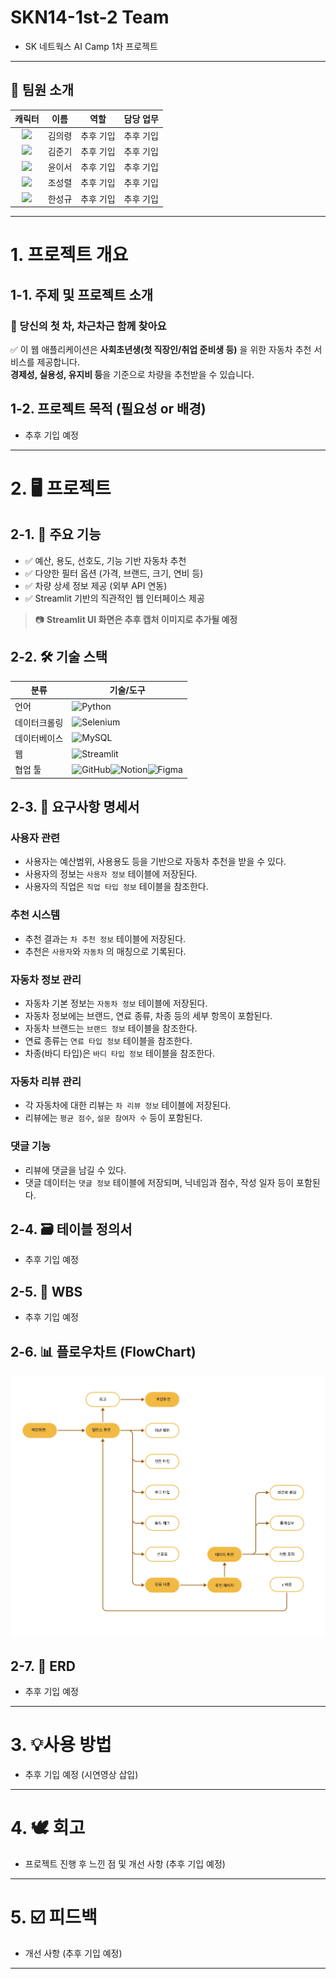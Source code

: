 # SKN14-1st-2 Team

- SK 네트웍스 AI Camp 1차 프로젝트

---

## 👥 팀원 소개

| 캐릭터 | 이름  | 역할 | 담당 업무 |
|:-----:|:-----:|:-----:|-----|
| ![](./images/euiyoung.png) | 김의령 |추후 기입|추후 기입|
| ![](./images/junki.png)    | 김준기 |추후 기입|추후 기입|
| ![](./images/iseo.png)     | 윤이서 |추후 기입|추후 기입|
| ![](./images/sungryul.png) | 조성렬 |추후 기입|추후 기입|
| ![](./images/sungkyu.png)  | 한성규 |추후 기입|추후 기입|


---

# 1. 프로젝트 개요

## 1-1. 주제 및 프로젝트 소개

### 🚗 당신의 첫 차, 차근차근 함께 찾아요

✅ 이 웹 애플리케이션은 **사회초년생(첫 직장인/취업 준비생 등)** 을 위한 자동차 추천 서비스를 제공합니다.  
**경제성, 실용성, 유지비 등**을 기준으로 차량을 추천받을 수 있습니다.

## 1-2. 프로젝트 목적 (필요성 or 배경)

- 추후 기입 예정

---

# 2. 🖥️ 프로젝트

## 2-1. 📌 주요 기능

- ✅ 예산, 용도, 선호도, 기능 기반 자동차 추천  
- ✅ 다양한 필터 옵션 (가격, 브랜드, 크기, 연비 등)  
- ✅ 차량 상세 정보 제공 (외부 API 연동)  
- ✅ Streamlit 기반의 직관적인 웹 인터페이스 제공

> 📷 **Streamlit UI 화면은 추후 캡처 이미지로 추가될 예정**

## 2-2. 🛠️ 기술 스택


| 분류 | 기술/도구                                                                                                                                                                                                                                                                                                          |
|------|----------------------------------------------------------------------------------------------------------------------------------------------------------------------------------------------------------------------------------------------------------------------------------------------------------------|
| 언어 | ![Python](https://img.shields.io/badge/Python-3776AB?style=for-the-badge&logo=python&logoColor=white)                                                                                                                                                                                                          |
| 데이터크롤링 | ![Selenium](https://img.shields.io/badge/Selenium-43B02A?style=for-the-badge&logo=selenium&logoColor=green)                                                                                                                                                                                                    |
| 데이터베이스 | ![MySQL](https://img.shields.io/badge/MySQL-4B8BBE?style=for-the-badge&logo=mysql&logoColor=white)                                                                                                                                                                                                              |
| 웹 | ![Streamlit](https://img.shields.io/badge/Streamlit-FF4B4B?style=for-the-badge&logo=streamlit&logoColor=white)                                                                                                                                                                                                 |
| 협업 툴 | ![GitHub](https://img.shields.io/badge/GitHub-181717?style=for-the-badge&logo=github&logoColor=white)![Notion](https://img.shields.io/badge/Notion-000000?style=for-the-badge&logo=notion&logoColor=white)![Figma](https://img.shields.io/badge/Figma-F24E1E?style=for-the-badge&logo=figma&logoColor=white) |


## 2-3. 📝 요구사항 명세서

### 사용자 관련
- 사용자는 예산범위, 사용용도 등을 기반으로 자동차 추천을 받을 수 있다.
- 사용자의 정보는 `사용자 정보` 테이블에 저장된다.
- 사용자의 직업은 `직업 타입 정보` 테이블을 참조한다.

### 추천 시스템
- 추천 결과는 `차 추천 정보` 테이블에 저장된다.
- 추천은 `사용자`와 `자동차` 의 매칭으로 기록된다.

### 자동차 정보 관리
- 자동차 기본 정보는 `자동차 정보` 테이블에 저장된다.
- 자동차 정보에는 브랜드, 연료 종류, 차종 등의 세부 항목이 포함된다.
- 자동차 브랜드는 `브랜드 정보` 테이블을 참조한다.
- 연료 종류는 `연료 타입 정보` 테이블을 참조한다.
- 차종(바디 타입)은 `바디 타입 정보` 테이블을 참조한다.

### 자동차 리뷰 관리
- 각 자동차에 대한 리뷰는 `차 리뷰 정보` 테이블에 저장된다.
- 리뷰에는 `평균 점수`, `설문 참여자 수` 등이 포함된다.

### 댓글 기능
- 리뷰에 댓글을 남길 수 있다.
- 댓글 데이터는 `댓글 정보` 테이블에 저장되며, 닉네임과 점수, 작성 일자 등이 포함된다.

## 2-4. 🗃️ 테이블 정의서

- 추후 기입 예정

## 2-5. 📅 WBS

- 추후 기입 예정

## 2-6. 📊 플로우차트 (FlowChart)

![](./docs/FlowChart.jpg)

## 2-7. 🧩 ERD

- 추후 기입 예정

---

# 3. 💡사용 방법

- 추후 기입 예정 (시연영상 삽입)

---

# 4. 🕊️ 회고

- 프로젝트 진행 후 느낀 점 및 개선 사항 (추후 기입 예정)

---

# 5. ☑️ 피드백

- 개선 사항 (추후 기입 예정)

---